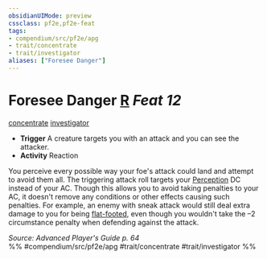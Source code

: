 ```yaml
---
obsidianUIMode: preview
cssclass: pf2e,pf2e-feat
tags:
- compendium/src/pf2e/apg
- trait/concentrate
- trait/investigator
aliases: ["Foresee Danger"]
---
```

# Foresee Danger  [R](chapter-9-playing-the-game.md#Actions "Reaction") *Feat 12*  
[concentrate](concentrate.md "Concentrate Action & Ability Trait")  [investigator](Reference/Rules/Traits/investigator-apg.md "Investigator Class Trait")  

- **Trigger** A creature targets you with an attack and you can see the attacker.
- **Activity** Reaction

You perceive every possible way your foe's attack could land and attempt to avoid them all. The triggering attack roll targets your [Perception](skills.md#Perception) DC instead of your AC. Though this allows you to avoid taking penalties to your AC, it doesn't remove any conditions or other effects causing such penalties. For example, an enemy with sneak attack would still deal extra damage to you for being [flat-footed](conditions.md#Flat-footed), even though you wouldn't take the –2 circumstance penalty when defending against the attack.

*Source: Advanced Player's Guide p. 64*  
%% #compendium/src/pf2e/apg #trait/concentrate #trait/investigator %%